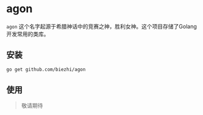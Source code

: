 # agon

`agon` 这个名字起源于希腊神话中的竞赛之神，胜利女神。这个项目存储了Golang开发常用的类库。

## 安装

```bash
go get github.com/biezhi/agon
```

## 使用

> 敬请期待
